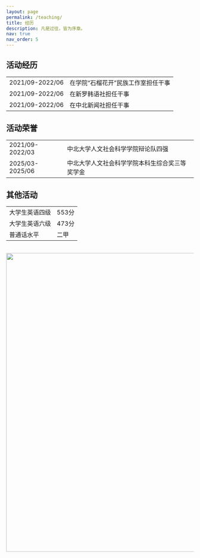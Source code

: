 ```yaml
---
layout: page
permalink: /teaching/
title: 经历
description: 凡是过往，皆为序章。
nav: true
nav_order: 5
---
```


## 活动经历

<table style="border: none; border-collapse: collapse;">
  <tr>
    <td style="border: none；" >2021/09-2022/06</td>
    <td style="border: none；" >在学院“石榴花开”民族工作室担任干事</td>
  </tr>
  <tr>
    <td style="border: none；" >2021/09-2022/06</td>
    <td style="border: none；" >在新罗韩语社担任干事</td>
  </tr>
  <tr>
    <td style="border: none；" >2021/09-2022/06</td>
    <td style="border: none；" >在中北新闻社担任干事</td>
  </tr>
</table>

## 活动荣誉

<table style="border: none; border-collapse: collapse;">
  <tr>
    <td style="border: none;"；>2021/09-2022/03</td>
    <td style="border: none;"；>中北大学人文社会科学学院辩论队四强</td>
  </tr>
  <tr>
    <td style="border: none;"；>2025/03-2025/06</td>
    <td style="border: none;"；>中北大学人文社会科学学院本科生综合奖三等奖学金
</td>
  </tr>
</table>

## 其他活动
<table style="border: none; border-collapse: collapse;">
  <tr>
    <td style="border: none;"；>大学生英语四级</td>
    <td style="border: none;"；>553分</td>
  </tr>
  <tr>
    <td style="border: none;"；>大学生英语六级</td>
    <td style="border: none;"；>473分</td>
  </tr>
  <tr>
    <td style="border: none;"；>普通话水平</td>
    <td style="border: none;"；>二甲</td>
  </tr>
</table>

<br>
<a href="https://github.com/SocratesClub/SocratesClub.github.io/edit/master/_pages/teaching.md">
  <img src="https://user-images.githubusercontent.com/543384/192227995-fdb3a693-2f68-4dc4-b9bd-06053066322f.png" width = "800" align="middle" />
</a>
<br>



